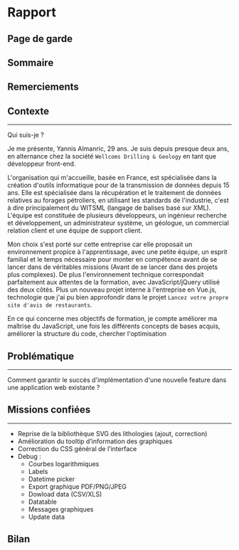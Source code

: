 # Rapport

## Page de garde

## Sommaire

## Remerciements

## Contexte
___

Qui suis-je ?

Je me présente, Yannis Almanric, 29 ans.
Je suis depuis presque deux ans, en alternance chez la société `Wellcoms Drilling & Geology` en tant que développeur front-end.

L'organisation qui m'accueille, basée en France, est spécialisée dans la création d'outils informatique pour de la transmission de données depuis 15 ans.
Elle est spécialisée dans la récupération et le traitement de données relatives au forages pétroliers, en utilisant les standards de l'industrie, c'est à dire principalement du WITSML (langage de balises basé sur XML).
L'équipe est constituée de plusieurs développeurs, un ingénieur recherche et développement, un administrateur système, un géologue, un commercial relation client et une équipe de support client.

Mon choix s'est porté sur cette entreprise car elle proposait un environnement propice à l'apprentissage, avec une petite équipe, un esprit familial et le temps nécessaire pour monter en compétence avant de se lancer dans de véritables missions (Avant de se lancer dans des projets plus complexes).
De plus l'environnement technique correspondait parfaitement aux attentes de la formation, avec JavaScript/jQuery utilisé des deux côtés. Plus un nouveau projet interne à l'entreprise en Vue.js, technologie que j'ai pu bien approfondir dans le projet `Lancez votre propre site d'avis de restaurants`.

En ce qui concerne mes objectifs de formation, je compte améliorer ma maîtrise du JavaScript, une fois les différents concepts de bases acquis, améliorer la structure du code, chercher l'optimisation 

## Problématique
____

Comment garantir le succès d'implémentation d'une nouvelle feature dans une application web existante ?

## Missions confiées
___

 - Reprise de la bibliothèque SVG des lithologies (ajout, correction)
 - Amélioration du tooltip d’information des graphiques
 - Correction du CSS général de l’interface
 - Debug : 
    - Courbes logarithmiques
	- Labels
	- Datetime picker
	- Export graphique PDF/PNG/JPEG
	- Dowload data (CSV/XLS)
	- Datatable
	- Messages graphiques
	- Update data

## Bilan